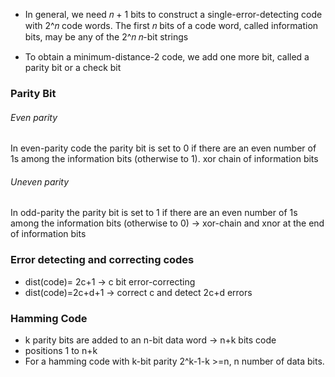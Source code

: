 - In general, we need 𝑛 + 1 bits to construct a single-error-detecting code with
2^𝑛 code words. The first 𝑛 bits of a code word, called information bits, may be
any of the 2^𝑛 𝑛-bit strings

- To obtain a minimum-distance-2 code, we add one more bit, called a parity bit
or a check bit


### Parity Bit

###### Even parity
In even-parity code the parity bit is set to 0 if there are an even number of 1s among the information bits (otherwise to 1). xor chain of information bits

###### Uneven parity 
In odd-parity the parity bit is set to 1 if there are an even number of 1s among the information bits (otherwise to 0) -> xor-chain and xnor at the end of information bits



### Error detecting and correcting codes
- dist(code)= 2c+1 -> c bit error-correcting
- dist(code)=2c+d+1 -> correct c and detect 2c+d errors

### Hamming Code
- k parity bits are added to an n-bit data word -> n+k bits code
- positions 1 to n+k
- For a hamming code with k-bit parity 2^k-1-k >=n, n number of data bits.